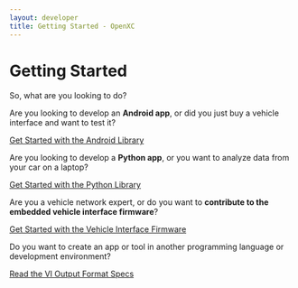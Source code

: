 ```yaml
---
layout: developer
title: Getting Started - OpenXC
---
```


<div class="page-header">
    <h1>Getting Started</h1>
</div>

So, what are you looking to do?

Are you looking to develop an **Android app**, or did you just buy a vehicle
interface and want to test it?

<a class="btn btn-success btn-lg"  href="/android/getting-started.html">
Get Started with the Android Library
</a>

Are you looking to develop a **Python app**, or you want to analyze data from
your car on a laptop?

<a class="btn btn-primary btn-lg"  href="/python/getting-started.html">
Get Started with the Python Library
</a>

Are you a vehicle network expert, or do you want to **contribute to the embedded
vehicle interface firmware**?

<a class="btn btn-info btn-lg"  href="/firmware/advanced-intro.html">
Get Started with the Vehicle Interface Firmware
</a>

Do you want to create an app or tool in another programming language or
development environment?

<a class="btn btn-success btn-lg"  href="https://github.com/openxc/openxc-message-format">
Read the VI Output Format Specs
</a>
